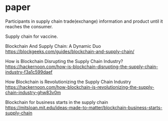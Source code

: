 # paper

Participants in supply chain trade(exchange) information and product until it reaches the consumer.

Supply chain for vaccine. 

Blockchain And Supply Chain: A Dynamic Duo
https://blockgeeks.com/guides/blockchain-and-supply-chain/

How is Blockchain Disrupting the Supply Chain Industry?
https://hackernoon.com/how-is-blockchain-disrupting-the-supply-chain-industry-f3a1c599daef

How Blockchain is Revolutionizing the Supply Chain Industry
https://hackernoon.com/how-blockchain-is-revolutionizing-the-supply-chain-industry-ghw83v0m

Blockchain for business starts in the supply chain
https://mitsloan.mit.edu/ideas-made-to-matter/blockchain-business-starts-supply-chain
